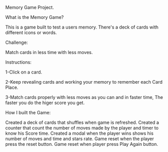 Memory Game Project.

What is the Memory Game?

This is a game built to test a users memory. There's a deck of cards with different icons or words.

Challenge:

Match cards in less time with less moves.

Instructions:

1-Click on a card.

2-Keep revealing cards and working your memory to remember each Card Place.

3-Match cards properly with less moves as you can and in faster time, The faster you do the higer score you get.

How I built the Game:

Created a deck of cards that shuffles when game is refreshed.
Created a counter that count the number of moves made by the player and timer to know his Score time.
Created a modal when the player wins shows his number of moves and time and stars rate.
Game reset when the player press the reset button.
Game reset when player press Play Again button.